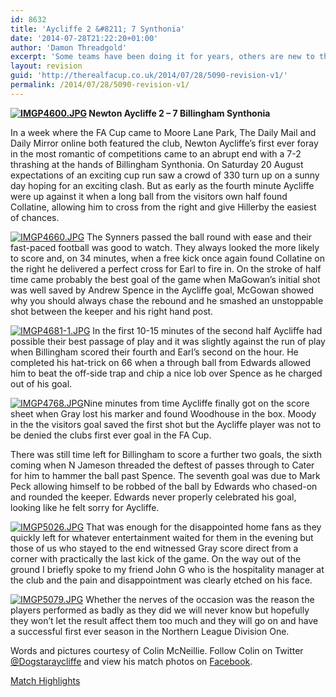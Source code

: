 ```yaml
---
id: 8632
title: 'Aycliffe 2 &#8211; 7 Synthonia'
date: '2014-07-28T21:22:20+01:00'
author: 'Damon Threadgold'
excerpt: 'Some teams have been doing it for years, others are new to the FA Cup. Colin McNeillie documents Newton Aycliffe''s first ever foray. Nine goals, one direct from a corner.'
layout: revision
guid: 'http://therealfacup.co.uk/2014/07/28/5090-revision-v1/'
permalink: /2014/07/28/5090-revision-v1/
---
```


**[![IMGP4600.JPG](http://lh3.ggpht.com/-x_RSdfEiBTY/TlH1zjfzK7I/AAAAAAAAAPU/7RH-cUlJywE/h320/IMGP4600.JPG)](http://lh3.ggpht.com/-x_RSdfEiBTY/TlH1zjfzK7I/AAAAAAAAAPU/7RH-cUlJywE/w800/IMGP4600.JPG) Newton Aycliffe 2 – 7 Billingham Synthonia**

In a week where the FA Cup came to Moore Lane Park, The Daily Mail and Daily Mirror online both featured the club, Newton Aycliffe’s first ever foray in the most romantic of competitions came to an abrupt end with a 7-2 thrashing at the hands of Billingham Synthonia. On Saturday 20 August expectations of an exciting cup run saw a crowd of 330 turn up on a sunny day hoping for an exciting clash. But as early as the fourth minute Aycliffe were up against it when a long ball from the visitors own half found Collatine, allowing him to cross from the right and give Hillerby the easiest of chances.

[![IMGP4660.JPG](http://lh6.ggpht.com/-tNMzJd8ufNc/TlH11oIyl5I/AAAAAAAAAPg/vjl4P1N1Itw/h320/IMGP4660.JPG)](http://lh6.ggpht.com/-tNMzJd8ufNc/TlH11oIyl5I/AAAAAAAAAPg/vjl4P1N1Itw/w800/IMGP4660.JPG) The Synners passed the ball round with ease and their fast-paced football was good to watch. They always looked the more likely to score and, on 34 minutes, when a free kick once again found Collatine on the right he delivered a perfect cross for Earl to fire in. On the stroke of half time came probably the best goal of the game when MaGowan’s initial shot was well saved by Andrew Spence in the Aycliffe goal, McGowan showed why you should always chase the rebound and he smashed an unstoppable shot between the keeper and his right hand post.

[![IMGP4681-1.JPG](http://lh6.ggpht.com/-VR4024h5SR4/TlH11J1MsgI/AAAAAAAAAPc/JPz_lVIVYIA/h320/IMGP4681-1.JPG)](http://lh6.ggpht.com/-VR4024h5SR4/TlH11J1MsgI/AAAAAAAAAPc/JPz_lVIVYIA/w800/IMGP4681-1.JPG) In the first 10-15 minutes of the second half Aycliffe had possible their best passage of play and it was slightly against the run of play when Billingham scored their fourth and Earl’s second on the hour. He completed his hat-trick on 66 when a through ball from Edwards allowed him to beat the off-side trap and chip a nice lob over Spence as he charged out of his goal.

[![IMGP4768.JPG](http://lh6.ggpht.com/-NaNbCIg__PU/TlH128ThQOI/AAAAAAAAAPo/aoco-07HwME/h320/IMGP4768.JPG)](http://lh6.ggpht.com/-NaNbCIg__PU/TlH128ThQOI/AAAAAAAAAPo/aoco-07HwME/w800/IMGP4768.JPG)Nine minutes from time Aycliffe finally got on the score sheet when Gray lost his marker and found Woodhouse in the box. Moody in the the visitors goal saved the first shot but the Aycliffe player was not to be denied the clubs first ever goal in the FA Cup.

There was still time left for Billingham to score a further two goals, the sixth coming when N Jameson threaded the deftest of passes through to Cater for him to hammer the ball past Spence. The seventh goal was due to Mark Peck allowing himself to be robbed of the ball by Edwards who chased-on and rounded the keeper. Edwards never properly celebrated his goal, looking like he felt sorry for Aycliffe.

[![IMGP5026.JPG](http://lh6.ggpht.com/-AZn1N4FFnAU/TlH15TTHGoI/AAAAAAAAAP4/Js51nuVTclc/h320/IMGP5026.JPG)](http://lh6.ggpht.com/-AZn1N4FFnAU/TlH15TTHGoI/AAAAAAAAAP4/Js51nuVTclc/w800/IMGP5026.JPG) That was enough for the disappointed home fans as they quickly left for whatever entertainment waited for them in the evening but those of us who stayed to the end witnessed Gray score direct from a corner with practically the last kick of the game. On the way out of the ground I briefly spoke to my friend John G who is the hospitality manager at the club and the pain and disappointment was clearly etched on his face.

[![IMGP5079.JPG](http://lh5.ggpht.com/-hykVVkZvtfY/TlH16E7zsWI/AAAAAAAAAQA/75lRFi7La5Y/h320/IMGP5079.JPG)](http://lh5.ggpht.com/-hykVVkZvtfY/TlH16E7zsWI/AAAAAAAAAQA/75lRFi7La5Y/w800/IMGP5079.JPG) Whether the nerves of the occasion was the reason the players performed as badly as they did we will never know but hopefully they won’t let the result affect them too much and they will go on and have a successful first ever season in the Northern League Division One.

Words and pictures courtesy of Colin McNeillie. Follow Colin on Twitter [@Dogstaraycliffe](http://twitter.com/#!/Dogstaraycliffe) and view his match photos on [Facebook](<http://www.facebook.com/pages/Sports-and-Concert-Photography-by-Colin-McNeillie/208332082557354 >).

[Match Highlights](http://www.northernleaguefootball.co.uk/index.php/videos/93-videos/126-seven-for-synthonia-in-fa-cup%20)